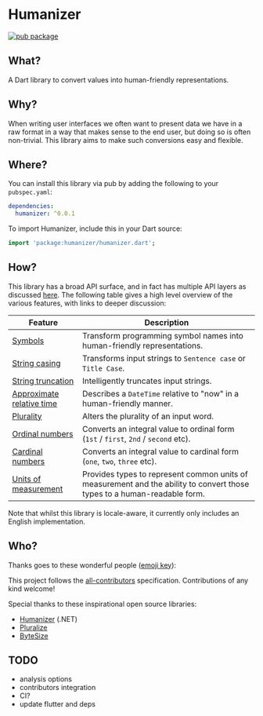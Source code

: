 # Humanizer
[![pub package](https://img.shields.io/pub/v/humanizer.svg)](https://pub.dartlang.org/packages/humanizer)
<!-- ALL-CONTRIBUTORS-BADGE:START - Do not remove or modify this section -->
<!-- ALL-CONTRIBUTORS-BADGE:END -->

## What?

A Dart library to convert values into human-friendly representations.

## Why?

When writing user interfaces we often want to present data we have in a raw format in a way that makes sense to the end user, but doing so is often non-trivial. This library aims to make such conversions easy and flexible.

## Where?

You can install this library via pub by adding the following to your `pubspec.yaml`:

```yaml
dependencies:
  humanizer: ^0.0.1
```

To import Humanizer, include this in your Dart source:

```dart
import 'package:humanizer/humanizer.dart';
```

## How?

This library has a broad API surface, and in fact has multiple API layers as discussed [here](doc/api_layers.md). The following table gives a high level overview of the various features, with links to deeper discussion:

| Feature | Description |
|-|-|
| [Symbols](doc/symbols.md) | Transform programming symbol names into human-friendly representations. |
| [String casing](doc/string_casing.md) | Transforms input strings to `Sentence case` or `Title Case`. |
| [String truncation](doc/string_truncation.md) | Intelligently truncates input strings. |
| [Approximate relative time](doc/approximate_relative_time.md) | Describes a `DateTime` relative to "now" in a human-friendly manner. |
| [Plurality](doc/plurality.md) | Alters the plurality of an input word. |
| [Ordinal numbers](doc/ordinal_numbers.md) | Converts an integral value to ordinal form (`1st` / `first`, `2nd` / `second` etc). |
| [Cardinal numbers](doc/cardinal_numbers.md) | Converts an integral value to cardinal form (`one`, `two`, `three` etc). |
| [Units of measurement](doc/units_of_measurement.md) | Provides types to represent common units of measurement and the ability to convert those types to a human-readable form. |

Note that whilst this library is locale-aware, it currently only includes an English implementation.

## Who?

Thanks goes to these wonderful people ([emoji key](https://allcontributors.org/docs/en/emoji-key)):

<!-- ALL-CONTRIBUTORS-LIST:START - Do not remove or modify this section -->
<!-- ALL-CONTRIBUTORS-LIST:END -->

This project follows the [all-contributors](https://github.com/all-contributors/all-contributors) specification. Contributions of any kind welcome!

Special thanks to these inspirational open source libraries:
* [Humanizer](https://github.com/Humanizr/Humanizer) (.NET)
* [Pluralize](https://github.com/plurals/pluralize)
* [ByteSize](https://github.com/omar/ByteSize)

## TODO

* analysis options
* contributors integration
* CI?
* update flutter and deps
